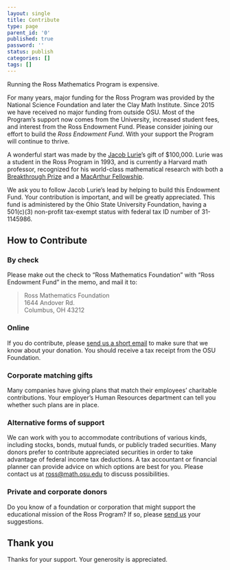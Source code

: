 ```yaml
---
layout: single
title: Contribute
type: page
parent_id: '0'
published: true
password: ''
status: publish
categories: []
tags: []
---
```

Running the Ross Mathematics Program is expensive.

For many years, major funding for the Ross Program was provided by the National Science Foundation and later the Clay Math Institute.  Since 2015 we have received no major funding from outside OSU. Most of the Program’s support  now comes from the University, increased student fees, and interest from the Ross Endowment Fund. Please consider joining our effort to build the _Ross Endowment Fund_. With your support the Program will continue to thrive.

A wonderful start was made by the [Jacob Lurie](http://en.wikipedia.org/wiki/Jacob_Lurie)’s gift of $100,000\. Lurie was a student in the Ross Program in 1993, and is currently a Harvard math professor, recognized for his world-class mathematical research with both a [Breakthrough Prize](http://en.wikipedia.org/wiki/Breakthrough_Prize_in_Mathematics) and a [MacArthur Fellowship](http://www.macfound.org/fellows/class/class-2014/).

We ask you to follow Jacob Lurie’s lead by helping to build this Endowment Fund. Your contribution is important, and will be greatly appreciated. This fund is administered by the Ohio State University Foundation, having a 501(c)(3) non-profit tax-exempt status with federal tax ID number of 31-1145986.

## How to Contribute

### By check

Please make out the check to “Ross Mathematics Foundation”
with “Ross Endowment Fund” in the memo, and mail it to:

> Ross Mathematics Foundation  
> 1644 Andover Rd.  
> Columbus, OH 43212

### Online

If you do contribute, please [send us a short
email](mailto:ross@math.osu.edu) to make sure that we know about your
donation. You should receive a tax receipt from the OSU Foundation.

### Corporate matching gifts

Many companies have giving plans that match their employees’ charitable contributions. Your employer’s Human Resources department can tell you whether such plans are in place.

### Alternative forms of support

We can work with you to accommodate contributions of various kinds, including stocks, bonds, mutual funds, or publicly traded securities. Many donors prefer to contribute appreciated securities in order to take advantage of federal income tax deductions. A tax accountant or financial planner can provide advice on which options are best for you. Please contact us at [ross@math.osu.edu](mailto:ross@math.osu.edu) to discuss possibilities.

### Private and corporate donors

Do you know of a foundation or corporation that might support the educational mission of the Ross Program? If so, please [send us](mailto:ross@math.osu.edu) your suggestions.

## Thank you

Thanks for your support. Your generosity is appreciated.
